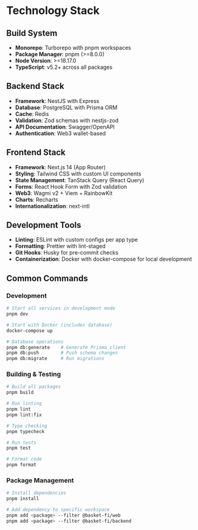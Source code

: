 # Technology Stack

## Build System
- **Monorepo**: Turborepo with pnpm workspaces
- **Package Manager**: pnpm (>=8.0.0)
- **Node Version**: >=18.17.0
- **TypeScript**: v5.2+ across all packages

## Backend Stack
- **Framework**: NestJS with Express
- **Database**: PostgreSQL with Prisma ORM
- **Cache**: Redis
- **Validation**: Zod schemas with nestjs-zod
- **API Documentation**: Swagger/OpenAPI
- **Authentication**: Web3 wallet-based

## Frontend Stack
- **Framework**: Next.js 14 (App Router)
- **Styling**: Tailwind CSS with custom UI components
- **State Management**: TanStack Query (React Query)
- **Forms**: React Hook Form with Zod validation
- **Web3**: Wagmi v2 + Viem + RainbowKit
- **Charts**: Recharts
- **Internationalization**: next-intl

## Development Tools
- **Linting**: ESLint with custom configs per app type
- **Formatting**: Prettier with lint-staged
- **Git Hooks**: Husky for pre-commit checks
- **Containerization**: Docker with docker-compose for local development

## Common Commands

### Development
```bash
# Start all services in development mode
pnpm dev

# Start with Docker (includes database)
docker-compose up

# Database operations
pnpm db:generate    # Generate Prisma client
pnpm db:push        # Push schema changes
pnpm db:migrate     # Run migrations
```

### Building & Testing
```bash
# Build all packages
pnpm build

# Run linting
pnpm lint
pnpm lint:fix

# Type checking
pnpm typecheck

# Run tests
pnpm test

# Format code
pnpm format
```

### Package Management
```bash
# Install dependencies
pnpm install

# Add dependency to specific workspace
pnpm add <package> --filter @basket-fi/web
pnpm add <package> --filter @basket-fi/backend
```